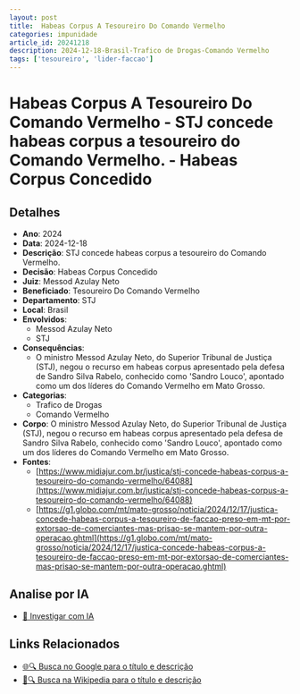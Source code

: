 ```yaml
---
layout: post
title:  Habeas Corpus A Tesoureiro Do Comando Vermelho
categories: impunidade
article_id: 20241218
description: 2024-12-18-Brasil-Trafico de Drogas-Comando Vermelho
tags: ['tesoureiro', 'lider-faccao']
---
```


# Habeas Corpus A Tesoureiro Do Comando Vermelho - STJ concede habeas corpus a tesoureiro do Comando Vermelho. - Habeas Corpus Concedido

## Detalhes
- **Ano**: 2024
- **Data**: 2024-12-18
- **Descrição**: STJ concede habeas corpus a tesoureiro do Comando Vermelho.
- **Decisão**: Habeas Corpus Concedido
- **Juiz**: Messod Azulay Neto
- **Beneficiado**: Tesoureiro Do Comando Vermelho
- **Departamento**: STJ
- **Local**: Brasil
- **Envolvidos**:
  - Messod Azulay Neto
  - STJ
- **Consequências**:
  - O ministro Messod Azulay Neto, do Superior Tribunal de Justiça (STJ), negou o recurso em habeas corpus apresentado pela defesa de Sandro Silva Rabelo, conhecido como 'Sandro Louco', apontado como um dos líderes do Comando Vermelho em Mato Grosso.
- **Categorias**:
  - Trafico de Drogas
  - Comando Vermelho
- **Corpo**: O ministro Messod Azulay Neto, do Superior Tribunal de Justiça (STJ), negou o recurso em habeas corpus apresentado pela defesa de Sandro Silva Rabelo, conhecido como 'Sandro Louco', apontado como um dos líderes do Comando Vermelho em Mato Grosso.
- **Fontes**:
  - [https://www.midiajur.com.br/justica/stj-concede-habeas-corpus-a-tesoureiro-do-comando-vermelho/64088](https://www.midiajur.com.br/justica/stj-concede-habeas-corpus-a-tesoureiro-do-comando-vermelho/64088)
  - [https://g1.globo.com/mt/mato-grosso/noticia/2024/12/17/justica-concede-habeas-corpus-a-tesoureiro-de-faccao-preso-em-mt-por-extorsao-de-comerciantes-mas-prisao-se-mantem-por-outra-operacao.ghtml](https://g1.globo.com/mt/mato-grosso/noticia/2024/12/17/justica-concede-habeas-corpus-a-tesoureiro-de-faccao-preso-em-mt-por-extorsao-de-comerciantes-mas-prisao-se-mantem-por-outra-operacao.ghtml)

## Analise por IA
- [🤖 Investigar com IA](https://www.perplexity.ai/search?q=%22decis%C3%B5es%20judiciais%20Brasil%22%20Habeas%20Corpus%20A%20Tesoureiro%20Do%20Comando%20Vermelho%20STJ%20concede%20habeas%20corpus%20a%20tesoureiro%20do%20Comando%20Vermelho.%20Brasil%202024-12-18%20Messod%20Azulay%20Neto%20Tesoureiro%20Do%20Comando%20Vermelho)

## Links Relacionados
- [🌐🔍 Busca no Google para o título e descrição](https://www.google.com/search?q=%22decis%C3%B5es%20judiciais%20Brasil%22%20Habeas%20Corpus%20A%20Tesoureiro%20Do%20Comando%20Vermelho%20STJ%20concede%20habeas%20corpus%20a%20tesoureiro%20do%20Comando%20Vermelho.%20Brasil%202024-12-18%20Messod%20Azulay%20Neto%20Tesoureiro%20Do%20Comando%20Vermelho)
- [📖🔍 Busca na Wikipedia para o título e descrição](https://pt.wikipedia.org/w/index.php?search=%22decis%C3%B5es%20judiciais%20Brasil%22%20Habeas%20Corpus%20A%20Tesoureiro%20Do%20Comando%20Vermelho%20STJ%20concede%20habeas%20corpus%20a%20tesoureiro%20do%20Comando%20Vermelho.%20Brasil%202024-12-18%20Messod%20Azulay%20Neto%20Tesoureiro%20Do%20Comando%20Vermelho)

